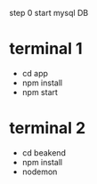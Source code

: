 step 0 start mysql DB
# terminal 1
- cd app
- npm install
- npm start
# terminal 2
- cd beakend
- npm install
- nodemon

